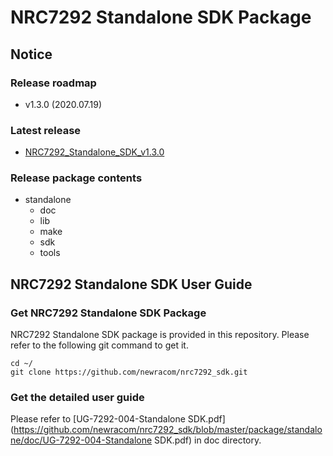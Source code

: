 # NRC7292 Standalone SDK Package

## Notice
### Release roadmap
- v1.3.0 (2020.07.19)

### Latest release
- [NRC7292_Standalone_SDK_v1.3.0](https://github.com/newracom/nrc7292_sdk/releases/tag/v1.3.0)

### Release package contents
- standalone
  - doc
  - lib
  - make
  - sdk
  - tools

## NRC7292 Standalone SDK User Guide
### Get NRC7292 Standalone SDK Package
NRC7292 Standalone SDK package is provided in this repository. Please refer to the following git command to get it.
```
cd ~/
git clone https://github.com/newracom/nrc7292_sdk.git
```

### Get the detailed user guide
Please refer to [UG-7292-004-Standalone SDK.pdf](https://github.com/newracom/nrc7292_sdk/blob/master/package/standalone/doc/UG-7292-004-Standalone SDK.pdf) in doc directory. 
